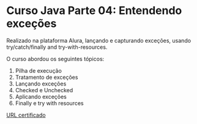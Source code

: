 # Curso Java Parte 04: Entendendo exceções
Realizado na plataforma Alura, lançando e capturando exceções, usando try/catch/finally and try-with-resources.

O curso abordou os seguintes tópicos:

1. Pilha de execução
2. Tratamento de exceções
3. Lançando exceções
4. Checked e Unchecked
5. Aplicando exceções
6. Finally e try with resources

[URL certificado][]

[URL certificado]: https://cursos.alura.com.br/certificate/77a04ed6-6cfe-47ea-b1d6-b5f17f11bc76
